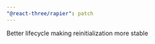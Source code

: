 ```yaml
---
"@react-three/rapier": patch
---
```


Better <Physics /> lifecycle making reinitialization more stable
